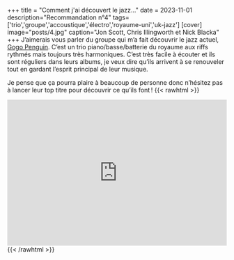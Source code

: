 +++
title = "Comment j'ai découvert le jazz..."
date = 2023-11-01
description="Recommandation n°4"
tags=['trio','groupe','accoustique','électro','royaume-uni','uk-jazz']
[cover]
image="posts/4.jpg"
caption="Jon Scott, Chris Illingworth et Nick Blacka"
+++
J’aimerais vous parler du groupe qui m’a fait découvrir le jazz actuel, [Gogo Penguin](https://fr.wikipedia.org/wiki/GoGo_Penguin). C’est un trio piano/basse/batterie du royaume aux riffs rythmés mais toujours très harmoniques. C’est très facile à écouter et ils sont réguliers dans leurs albums, je veux dire qu’ils arrivent à se renouveler tout en gardant l’esprit principal de leur musique.

Je pense que ça pourra plaire à beaucoup de personne donc n’hésitez pas à lancer leur top titre pour découvrir ce qu’ils font !
{{< rawhtml >}}
<div style="max-width:100%;"><div style="position:relative;padding-bottom:calc(56.25% + 52px);height: 0;"><iframe style="position:absolute;top:0;left:0;" width="100%" height="100%" src="https://odesli.co/embed/?url=https%3A%2F%2Fartist.link%2Fggp&theme=light" frameborder="0" allowfullscreen sandbox="allow-same-origin allow-scripts allow-presentation allow-popups allow-popups-to-escape-sandbox" allow="clipboard-read; clipboard-write"></iframe></div></div>
{{< /rawhtml >}}